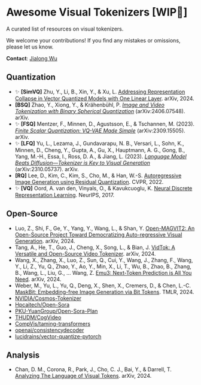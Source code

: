 # Awesome Visual Tokenizers [WIP🚧]

A curated list of resources on visual tokenizers.

We welcome your contributions! If you find any mistakes or omissions, please let us know.

**Contact**: [Jialong Wu](https://manchery.github.io/)

## Quantization

- ✨ **[SimVQ]** Zhu, Y., Li, B., Xin, Y., & Xu, L.  [Addressing Representation Collapse in Vector Quantized Models with One Linear Layer](https://doi.org/10.48550/arXiv.2411.02038). arXiv, 2024. 
- **[BSQ]** Zhao, Y., Xiong, Y., & Krähenbühl, P.  *[Image and Video Tokenization with Binary Spherical Quantization](http://arxiv.org/abs/2406.07548)* (arXiv:2406.07548). arXiv. 
- ✨ **[FSQ]** Mentzer, F., Minnen, D., Agustsson, E., & Tschannen, M. (2023). *[Finite Scalar Quantization: VQ-VAE Made Simple](http://arxiv.org/abs/2309.15505)* (arXiv:2309.15505). arXiv. 
- ✨ **[LFQ]** Yu, L., Lezama, J., Gundavarapu, N. B., Versari, L., Sohn, K., Minnen, D., Cheng, Y., Gupta, A., Gu, X., Hauptmann, A. G., Gong, B., Yang, M.-H., Essa, I., Ross, D. A., & Jiang, L. (2023). *[Language Model Beats Diffusion—Tokenizer is Key to Visual Generation](https://doi.org/10.48550/arXiv.2310.05737)* (arXiv:2310.05737). arXiv. 
- **[RQ]** Lee, D., Kim, C., Kim, S., Cho, M., & Han, W.-S.  [Autoregressive Image Generation using Residual Quantization](https://doi.org/10.1109/CVPR52688.2022.01123). CVPR, 2022. 
- ✨ **[VQ]** Oord, A. van den, Vinyals, O., & Kavukcuoglu, K.  [Neural Discrete Representation Learning](http://arxiv.org/abs/1711.00937). NeurIPS, 2017. 

## Open-Source

- Luo, Z., Shi, F., Ge, Y., Yang, Y., Wang, L., & Shan, Y.  [Open-MAGVIT2: An Open-Source Project Toward Democratizing Auto-regressive Visual Generation](http://arxiv.org/abs/2409.04410). arXiv, 2024. 
- Tang, A., He, T., Guo, J., Cheng, X., Song, L., & Bian, J.  [VidTok: A Versatile and Open-Source Video Tokenizer](https://doi.org/10.48550/arXiv.2412.13061). arXiv, 2024. 
- Wang, X., Zhang, X., Luo, Z., Sun, Q., Cui, Y., Wang, J., Zhang, F., Wang, Y., Li, Z., Yu, Q., Zhao, Y., Ao, Y., Min, X., Li, T., Wu, B., Zhao, B., Zhang, B., Wang, L., Liu, G., … Wang, Z.  [Emu3: Next-Token Prediction is All You Need](https://doi.org/10.48550/arXiv.2409.18869). arXiv, 2024. 
- Weber, M., Yu, L., Yu, Q., Deng, X., Shen, X., Cremers, D., & Chen, L.-C.  [MaskBit: Embedding-free Image Generation via Bit Tokens](https://arxiv.org/abs/2409.16211v1). TMLR, 2024.
- [NVIDIA/Cosmos-Tokenizer](https://github.com/NVIDIA/Cosmos-Tokenizer)
- [Hpcaitech/Open-Sora](https://github.com/Hpcaitech/Open-Sora)
- [PKU-YuanGroup/Open-Sora-Plan](https://github.com/PKU-YuanGroup/Open-Sora-Plan)
- [THUDM/CogVideo](https://github.com/THUDM/CogVideo)
- [CompVis/taming-transformers](https://github.com/CompVis/taming-transformers)
- [openai/consistencydecoder](https://github.com/openai/consistencydecoder)
- [lucidrains/vector-quantize-pytorch](https://github.com/lucidrains/vector-quantize-pytorch)

## Analysis

- Chan, D. M., Corona, R., Park, J., Cho, C. J., Bai, Y., & Darrell, T.  [Analyzing The Language of Visual Tokens](http://arxiv.org/abs/2411.05001). arXiv, 2024. 